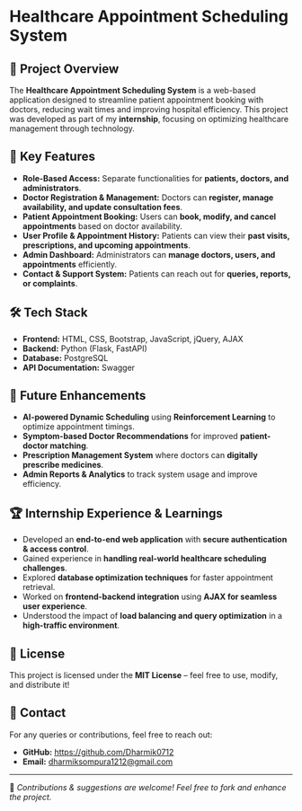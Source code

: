 # Healthcare Appointment Scheduling System

## 📌 Project Overview
The **Healthcare Appointment Scheduling System** is a web-based application designed to streamline patient appointment booking with doctors, reducing wait times and improving hospital efficiency. This project was developed as part of my **internship**, focusing on optimizing healthcare management through technology.

## 🎯 Key Features
- **Role-Based Access:** Separate functionalities for **patients, doctors, and administrators**.
- **Doctor Registration & Management:** Doctors can **register, manage availability, and update consultation fees**.
- **Patient Appointment Booking:** Users can **book, modify, and cancel appointments** based on doctor availability.
- **User Profile & Appointment History:** Patients can view their **past visits, prescriptions, and upcoming appointments**.
- **Admin Dashboard:** Administrators can **manage doctors, users, and appointments** efficiently.
- **Contact & Support System:** Patients can reach out for **queries, reports, or complaints**.

## 🛠️ Tech Stack
- **Frontend:** HTML, CSS, Bootstrap, JavaScript, jQuery, AJAX
- **Backend:** Python (Flask, FastAPI)
- **Database:** PostgreSQL
- **API Documentation:** Swagger

## 🚀 Future Enhancements
- **AI-powered Dynamic Scheduling** using **Reinforcement Learning** to optimize appointment timings.
- **Symptom-based Doctor Recommendations** for improved **patient-doctor matching**.
- **Prescription Management System** where doctors can **digitally prescribe medicines**.
- **Admin Reports & Analytics** to track system usage and improve efficiency.

## 🏆 Internship Experience & Learnings
- Developed an **end-to-end web application** with **secure authentication & access control**.
- Gained experience in **handling real-world healthcare scheduling challenges**.
- Explored **database optimization techniques** for faster appointment retrieval.
- Worked on **frontend-backend integration** using **AJAX for seamless user experience**.
- Understood the impact of **load balancing and query optimization** in a **high-traffic environment**.

## 📜 License
This project is licensed under the **MIT License** – feel free to use, modify, and distribute it!

## 📩 Contact
For any queries or contributions, feel free to reach out:
- **GitHub:** https://github.com/Dharmik0712
- **Email:** dharmiksompura1212@gmail.com

---
🔗 *Contributions & suggestions are welcome! Feel free to fork and enhance the project.*
